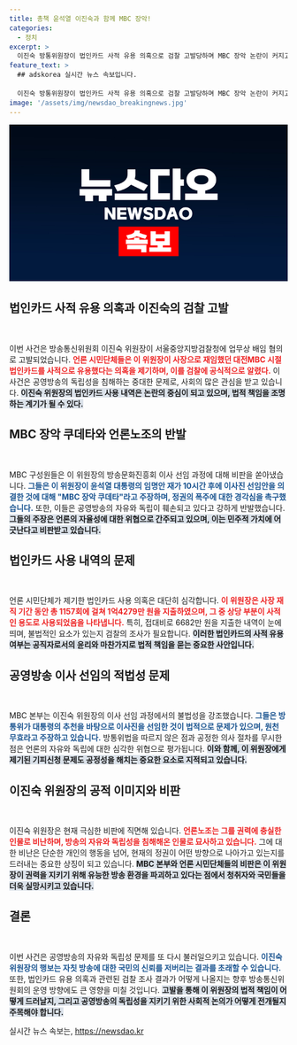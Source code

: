```yaml
---
title: 총책 윤석열 이진숙과 함께 MBC 장악!
categories:
  - 정치
excerpt: >
  이진숙 방통위원장이 법인카드 사적 유용 의혹으로 검찰 고발당하며 MBC 장악 논란이 커지고 있다. 언론노조와 시민단체들은 법과 절차가 무시됐다며 강하게 반발, 민주주의의 위기를 경고하고 나섰다! 클릭해서 더 자세한 내용을 확인하세요!
feature_text: >
  ## adskorea 실시간 뉴스 속보입니다.

  이진숙 방통위원장이 법인카드 사적 유용 의혹으로 검찰 고발당하며 MBC 장악 논란이 커지고 있다. 언론노조와 시민단체들은 법과 절차가 무시됐다며 강하게 반발, 민주주의의 위기를 경고하고 나섰다! 클릭해서 더 자세한 내용을 확인하세요!
image: '/assets/img/newsdao_breakingnews.jpg'
---
```


<p><img src="/assets/img/newsdao_breakingnews.jpg" alt="adskorea 속보" /></p>

<h2 data-ke-size="size26">법인카드 사적 유용 의혹과 이진숙의 검찰 고발</h2>

<p data-ke-size="size16">&nbsp;</p>

<p>이번 사건은 방송통신위원회 이진숙 위원장이 서울중앙지방검찰청에 업무상 배임 혐의로 고발되었습니다. <b><span style="color: #ee2323;">언론 시민단체들은 이 위원장이 사장으로 재임했던 대전MBC 시절 법인카드를 사적으로 유용했다는 의혹을 제기하며, 이를 검찰에 공식적으로 알렸다.</span></b> 이 사건은 공영방송의 독립성을 침해하는 중대한 문제로, 사회의 많은 관심을 받고 있습니다. <b><span style="background-color: #21538527;">이진숙 위원장의 법인카드 사용 내역은 논란의 중심이 되고 있으며, 법적 책임을 조명하는 계기가 될 수 있다.</span></b></p>

<h2 data-ke-size="size26">MBC 장악 쿠데타와 언론노조의 반발</h2>

<p data-ke-size="size16">&nbsp;</p>

<p>MBC 구성원들은 이 위원장의 방송문화진흥회 이사 선임 과정에 대해 비판을 쏟아냈습니다. <b><span style="color: #1a5490;">그들은 이 위원장이 윤석열 대통령의 임명안 재가 10시간 후에 이사진 선임안을 의결한 것에 대해 "MBC 장악 쿠데타"라고 주장하며, 정권의 폭주에 대한 경각심을 촉구했습니다.</span></b> 또한, 이들은 공영방송의 자유와 독립이 훼손되고 있다고 강하게 반발했습니다. <b><span style="background-color: #21538527;">그들의 주장은 언론의 자율성에 대한 위협으로 간주되고 있으며, 이는 민주적 가치에 어긋난다고 비판받고 있습니다.</span></b></p>

<h2 data-ke-size="size26">법인카드 사용 내역의 문제</h2>

<p data-ke-size="size16">&nbsp;</p>

<p>언론 시민단체가 제기한 법인카드 사용 의혹은 대단히 심각합니다. <b><span style="color: #ee2323;">이 위원장은 사장 재직 기간 동안 총 1157회에 걸쳐 1억4279만 원을 지출하였으며, 그 중 상당 부분이 사적인 용도로 사용되었음을 나타냅니다.</span></b> 특히, 접대비로 6682만 원을 지출한 내역이 눈에 띄며, 불법적인 요소가 있는지 검찰의 조사가 필요합니다. <b><span style="background-color: #21538527;">이러한 법인카드의 사적 유용 여부는 공직자로서의 윤리와 마찬가지로 법적 책임을 묻는 중요한 사안입니다.</span></b></p>

<h2 data-ke-size="size26">공영방송 이사 선임의 적법성 문제</h2>

<p data-ke-size="size16">&nbsp;</p>

<p>MBC 본부는 이진숙 위원장의 이사 선임 과정에서의 불법성을 강조했습니다. <b><span style="color: #1a5490;">그들은 방통위가 대통령의 추천을 바탕으로 이사진을 선임한 것이 법적으로 문제가 있으며, 원천 무효라고 주장하고 있습니다.</span></b> 방통위법을 따르지 않은 점과 공정한 의사 절차를 무시한 점은 언론의 자유와 독립에 대한 심각한 위협으로 평가됩니다. <b><span style="background-color: #21538527;">이와 함께, 이 위원장에게 제기된 기피신청 문제도 공정성을 해치는 중요한 요소로 지적되고 있습니다.</span></b></p>

<h2 data-ke-size="size26">이진숙 위원장의 공적 이미지와 비판</h2>

<p data-ke-size="size16">&nbsp;</p>

<p>이진숙 위원장은 현재 극심한 비판에 직면해 있습니다. <b><span style="color: #ee2323;">언론노조는 그를 권력에 충실한 인물로 비난하며, 방송의 자유와 독립성을 침해해온 인물로 묘사하고 있습니다.</span></b> 그에 대한 비난은 단순한 개인의 행동을 넘어, 현재의 정권이 어떤 방향으로 나아가고 있는지를 드러내는 중요한 상징이 되고 있습니다. <b><span style="background-color: #21538527;">MBC 본부와 언론 시민단체들의 비판은 이 위원장이 권력을 지키기 위해 유능한 방송 환경을 파괴하고 있다는 점에서 청취자와 국민들을 더욱 실망시키고 있습니다.</span></b></p>

<h2 data-ke-size="size26">결론</h2>

<p data-ke-size="size16">&nbsp;</p>

<p>이번 사건은 공영방송의 자유와 독립성 문제를 또 다시 불러일으키고 있습니다. <b><span style="color: #1a5490;">이진숙 위원장의 행보는 자칫 방송에 대한 국민의 신뢰를 저버리는 결과를 초래할 수 있습니다.</span></b> 또한, 법인카드 유용 의혹과 관련된 검찰 조사 결과가 어떻게 나올지는 향후 방송통신위원회의 운영 방향에도 큰 영향을 미칠 것입니다. <b><span style="background-color: #21538527;">고발을 통해 이 위원장의 법적 책임이 어떻게 드러날지, 그리고 공영방송의 독립성을 지키기 위한 사회적 논의가 어떻게 전개될지 주목해야 합니다.</span></b></p>
실시간 뉴스 속보는, <a href="https://newsdao.kr" rel="dofollow">https://newsdao.kr</a>


